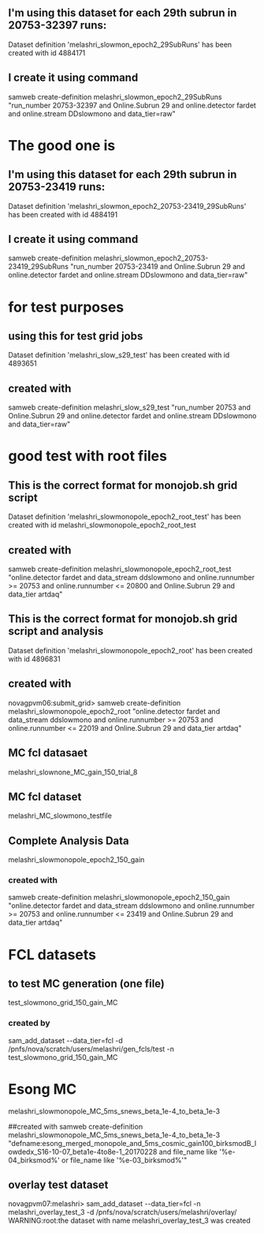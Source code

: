## I'm using this dataset for each 29th subrun in 20753-32397 runs:
Dataset definition 'melashri_slowmon_epoch2_29SubRuns' has been created with id 4884171
## I create it using command 
samweb create-definition melashri_slowmon_epoch2_29SubRuns "run_number 20753-32397 and Online.Subrun 29 and online.detector fardet and online.stream DDslowmono and data_tier=raw"


# The good one is

## I'm using this dataset for each 29th subrun in 20753-23419 runs:
Dataset definition 'melashri_slowmon_epoch2_20753-23419_29SubRuns' has been created with id 4884191

## I create it using command 

samweb create-definition melashri_slowmon_epoch2_20753-23419_29SubRuns "run_number 20753-23419 and Online.Subrun 29 and online.detector fardet and online.stream DDslowmono and data_tier=raw"


# for test purposes

## using this for test grid jobs
Dataset definition 'melashri_slow_s29_test' has been created with id 4893651

## created with 
samweb create-definition melashri_slow_s29_test "run_number 20753 and Online.Subrun 29 and online.detector fardet and online.stream DDslowmono and data_tier=raw"


# good test with root files 

## This is the correct format for monojob.sh grid script 

Dataset definition 'melashri_slowmonopole_epoch2_root_test' has been created with id melashri_slowmonopole_epoch2_root_test

## created with 
samweb create-definition melashri_slowmonopole_epoch2_root_test "online.detector fardet and data_stream ddslowmono and online.runnumber >= 20753 and online.runnumber <= 20800 and Online.Subrun 29 and data_tier artdaq"


## This is the correct format for monojob.sh grid script and analysis 
Dataset definition 'melashri_slowmonopole_epoch2_root' has been created with id 4896831


## created with 

novagpvm06:submit_grid> samweb create-definition melashri_slowmonopole_epoch2_root "online.detector fardet and data_stream ddslowmono and online.runnumber >= 20753 and online.runnumber <= 22019 and Online.Subrun 29 and data_tier artdaq"


## MC fcl datasaet 
melashri_slownone_MC_gain_150_trial_8 

## MC fcl dataset
melashri_MC_slowmono_testfile

## Complete Analysis Data 
melashri_slowmonopole_epoch2_150_gain

### created with 
samweb create-definition melashri_slowmonopole_epoch2_150_gain "online.detector fardet and data_stream ddslowmono and online.runnumber >= 20753 and online.runnumber <= 23419 and Online.Subrun 29 and data_tier artdaq"

# FCL datasets 

## to test MC generation (one file)
test_slowmono_grid_150_gain_MC

### created by 
sam_add_dataset --data_tier=fcl -d /pnfs/nova/scratch/users/melashri/gen_fcls/test -n test_slowmono_grid_150_gain_MC


# Esong MC 

melashri_slowmonopole_MC_5ms_snews_beta_1e-4_to_beta_1e-3

##created with 
samweb create-definition melashri_slowmonopole_MC_5ms_snews_beta_1e-4_to_beta_1e-3 "defname:esong_merged_monopole_and_5ms_cosmic_gain100_birksmodB_lowdedx_S16-10-07_beta1e-4to8e-1_20170228 and file_name like '%e-04_birksmod%' or file_name like '%e-03_birksmod%'"

## overlay test dataset
novagpvm07:melashri> sam_add_dataset --data_tier=fcl -n melashri_overlay_test_3 -d /pnfs/nova/scratch/users/melashri/overlay/
WARNING:root:the dataset with name melashri_overlay_test_3 was created

